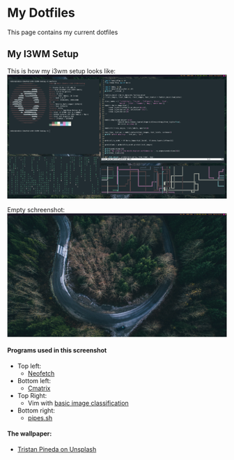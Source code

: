# My Dotfiles
This page contains my current dotfiles

## My I3WM Setup
This is how my i3wm setup looks like:
![Screenshot](pictures/i3-screen.png)

Empty schreenshot:
![Screenshot](pictures/empty-i3-screen.png)

#### Programs used in this screenshot
- Top left:
    - [Neofetch](https://github.com/dylanaraps/neofetch)
- Bottom left:
    - [Cmatrix](https://github.com/abishekvashok/cmatrix)
- Top Right:
    - Vim with [basic image classification](https://www.tensorflow.org/tutorials/keras/classification)
- Bottom right:
    - [pipes.sh](https://github.com/pipeseroni/pipes.sh)

#### The wallpaper:
- [Tristan Pineda on Unsplash](https://unsplash.com/photos/v2f2l0MVHdk)
